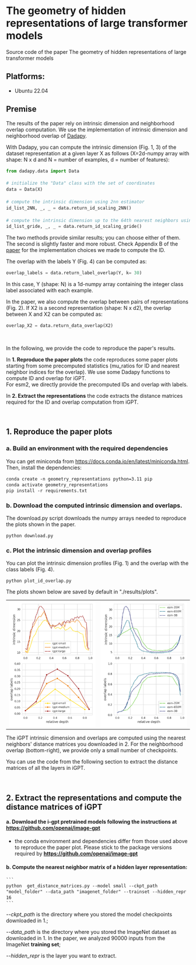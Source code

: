 # The geometry of hidden representations of large transformer models

Source code of the paper  The geometry of hidden representations of large transformer models


## Platforms:
- Ubuntu 22.04


## Premise

The results of the paper rely on intrinsic dimension and neighborhood overlap computation.
We use the implementation of intrinsic dimension and neighborhood overlap of [Dadapy](https://github.com/sissa-data-science/DADApy).

With Dadapy, you can compute the intrinsic dimension (Fig. 1, 3) of the dataset representation at a given layer X as follows (X=2d-numpy array with shape: N x d and N = number of examples, d = number of features):

```python
from dadapy.data import Data

# initialize the "Data" class with the set of coordinates
data = Data(X)

# compute the intrinsic dimension using 2nn estimator
id_list_2NN, _, _ = data.return_id_scaling_2NN()

# compute the intrinsic dimension up to the 64th nearest neighbors using Gride
id_list_gride, _, _ = data.return_id_scaling_gride()
```
The two methods provide similar results; you can choose either of them. The second is slightly faster and more robust. 
Check Appendix B of the [paper](https://arxiv.org/pdf/2302.00294.pdf) for the implementation choices we made to compute the ID.


The overlap with the labels Y (Fig. 4) can be computed as:

```python
overlap_labels = data.return_label_overlap(Y, k= 30)

```
In this case, Y (shape: N) is a 1d-numpy array containing the integer class label associated with each example.

In the paper, we also compute the overlap between pairs of representations (Fig. 2). If X2 is a second representation (shape: N x d2), the overlap between X and X2 can be computed as:

```python
overlap_X2 = data.return_data_overlap(X2)

```
<br>


In the following, we provide the code to reproduce the paper's results.

In **1. Reproduce the paper plots** the code reproduces some paper plots starting from some precomputed statistics (mu_ratios for ID and nearest neighbor indices for the overlap). We use some Dadapy functions to compute ID and overlap for iGPT.<br>
For esm2, we directly provide the precomputed IDs and overlap with labels.

In **2. Extract the representations** the code extracts the distance matrices required for the ID and overlap computation from iGPT.



<br>

## 1. Reproduce the paper plots

### a. Build an environment with the required dependencies

You can get miniconda from https://docs.conda.io/en/latest/miniconda.html. Then, install the dependencies:

```
conda create -n geometry_representations python=3.11 pip
conda activate geometry_representations
pip install -r requirements.txt   
```

### b. Download the computed intrinsic dimension and overlaps. 
The download.py script downloads the numpy arrays needed to reproduce the plots shown in the paper.

```
python download.py 
```

### c. Plot the intrinsic dimension and overlap profiles
You can plot the intrinsic dimension profiles (Fig. 1) and the overlap with the class labels (Fig. 4).

```
python plot_id_overlap.py 
```
The plots shown below are saved by default in "./results/plots".

<table>
  <tr>
    <td><img src=results/plots/igpt_id_ov_labels.png width="250"></td>
    <td><img src=results/plots/esm_id_ov_labels.png width="250"></td>
  </tr>
</table>


The iGPT intrinsic dimension and overlaps are computed using the nearest neighbors' distance matrices you downloaded in 2. For the neighborhood overlap (bottom-right), we provide only a small number of checkpoints.

You can use the code from the following section to extract the distance matrices of all the layers in iGPT.


<br>

## 2. Extract the representations and compute the distance matrices of iGPT

#### a. Download the i-gpt pretrained models following the instructions at https://github.com/openai/image-gpt
   - the conda environment and dependencies differ from those used above to reproduce the paper plot. Please stick to the package versions required by **https://github.com/openai/image-gpt**
     
#### b. Compute the nearest neighbor matrix of a hidden layer representation:

    ```
    python  get_distance_matrices.py --model small --ckpt_path "model_folder" --data_path "imagenet_folder" --trainset --hidden_repr 16
    ```
*--ckpt_path* is the directory where you stored the model checkpoints downloaded in 1.;

*--data_path* is the directory where you stored the ImageNet dataset as downloaded in 1. In the paper, we analyzed 90000 inputs from the ImageNet **training set**; 

*--hidden_repr* is the layer you want to extract.








